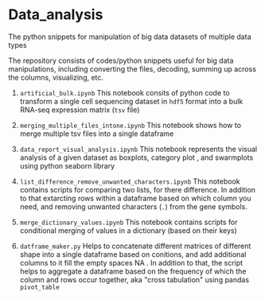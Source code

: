 # Data_analysis


The python snippets for manipulation of big data datasets of multiple data types

The repository consists of codes/python snippets useful for big data manipulations, including converting the files, decoding, 
summing up across the columns, visualizing, etc.

1. `artificial_bulk.ipynb`
This notebook consits of python code to transform a single cell sequencing dataset in `hdf5` format into a bulk RNA-seq expression matrix (`tsv` file)

2. 	`merging_multiple_files_intone.ipynb`
This notebook shows how to merge multiple tsv files into a single dataframe

3. `data_report_visual_analysis.ipynb`
 This notebook represents the visual analysis of a given dataset as boxplots, category plot , and swarmplots using python seaborn library
 
 4. `list_difference_remove_unwanted_characters.ipynb`
 This notebook contains scripts for comparing two lists, for there difference. In addition to that extarcting rows within a dataframe based on which column you need, and removing unwanted characters (`.`) from the gene symbols.
 
 5. `merge_dictionary_values.ipynb`
 This notebook contains scripts for conditional merging of values in a dictionary (based on their keys)

6. `datframe_maker.py`
Helps to concatenate different matrices of different shape into a single dataframe based on conitions, and add additional columns to it fill the empty spaces NA . 
In addition to that, the script helps to aggregate a dataframe based on the frequency of which the column and rows occur together, aka "cross tabulation" using pandas `pivot_table`
